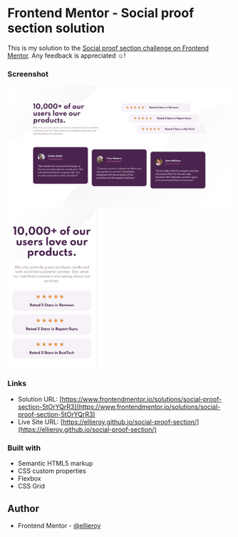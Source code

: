 # Frontend Mentor - Social proof section solution

This is my solution to the [Social proof section challenge on Frontend Mentor](https://www.frontendmentor.io/challenges/social-proof-section-6e0qTv_bA). Any feedback is appreciated :relaxed:!

### Screenshot

<p float="left">
  <img src="./final-result/final-result-web.png" width="600"/> 
  <img src="./final-result/final-result-mobile.png" width="200"/> 
</p>

### Links

- Solution URL: [https://www.frontendmentor.io/solutions/social-proof-section-5tOrYQrR3](https://www.frontendmentor.io/solutions/social-proof-section-5tOrYQrR3)
- Live Site URL: [https://ellieroy.github.io/social-proof-section/](https://ellieroy.github.io/social-proof-section/)

### Built with

- Semantic HTML5 markup
- CSS custom properties
- Flexbox
- CSS Grid

## Author

- Frontend Mentor - [@ellieroy](https://www.frontendmentor.io/profile/ellieroy)